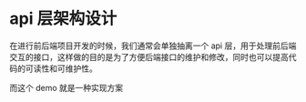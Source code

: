# api 层架构设计
在进行前后端项目开发的时候，我们通常会单独抽离一个 api 层，用于处理前后端交互的接口，这样做的目的是为了方便后端接口的维护和修改，同时也可以提高代码的可读性和可维护性。

而这个 demo 就是一种实现方案